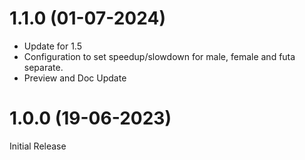 # 1.1.0 (01-07-2024)

- Update for 1.5 
- Configuration to set speedup/slowdown for male, female and futa separate.
- Preview and Doc Update

# 1.0.0 (19-06-2023)

Initial Release